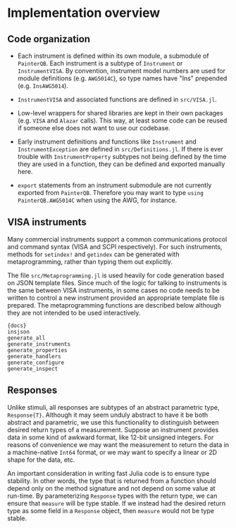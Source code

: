 # Implementation overview

## Code organization

- Each instrument is defined within its own module, a submodule of `PainterQB`.
Each instrument is a subtype of `Instrument` or `InstrumentVISA`. By convention,
instrument model numbers are used for module definitions
(e.g. `AWG5014C`), so type names have "Ins" prepended (e.g. `InsAWG5014`).
- `InstrumentVISA` and associated functions are defined in `src/VISA.jl`.
- Low-level wrappers for shared libraries are kept in their own packages
(e.g. `VISA` and `Alazar` calls). This way, at least some code can be reused if
someone else does not want to use our codebase.
- Early instrument definitions and functions like `Instrument` and
`InstrumentException` are defined in `src/Definitions.jl`. If there is ever
trouble with `InstrumentProperty` subtypes not being defined by the time they
are used in a function, they can be defined and exported manually here.

- `export` statements from an instrument submodule are not currently exported
from `PainterQB`. Therefore you may want to type `using PainterQB.AWG5014C`
when using the AWG, for instance.

## VISA instruments

Many commercial instruments support a common communications protocol and command
syntax (VISA and SCPI respectively). For such instruments, methods for
`setindex!` and `getindex` can be generated with metaprogramming, rather than
typing them out explicitly.

The file `src/Metaprogramming.jl` is used heavily for code generation based
on JSON template files. Since much of the logic for talking to instruments is
the same between VISA instruments, in some cases no code needs to be written
to control a new instrument provided an appropriate template file is prepared.
The metaprogramming functions are described below although they are not intended
to be used interactively.

    {docs}
    insjson
    generate_all
    generate_instruments
    generate_properties
    generate_handlers
    generate_configure
    generate_inspect

## Responses

Unlike stimuli, all responses are subtypes of an abstract parametric type,
`Response{T}`. Although it may seem unduly abstract to have it be both abstract
and parametric, we use this
functionality to distinguish between desired return types of a measurement.
Suppose an instrument provides data in some kind of awkward format, like 12-bit
unsigned integers. For reasons of convenience we may want the measurement to
return the data in a machine-native `Int64` format, or we may want to specify
a linear or 2D shape for the data, etc.

An important consideration in writing fast Julia code is to ensure type stability.
In other words, the type that is returned from a function should depend only on
the method signature and not depend on some value at run-time. By parameterizing
`Response` types with the return type, we can ensure that `measure` will be
type stable. If we instead had the desired return type as some field
in a `Response` object, then `measure` would not be type stable.
